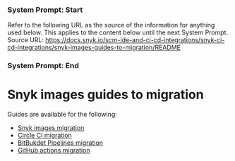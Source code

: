 ### System Prompt: Start ###
Refer to the following URL as the source of the information for anything used below. This applies to the content below until the next System Prompt.
Source URL: https://docs.snyk.io/scm-ide-and-ci-cd-integrations/snyk-ci-cd-integrations/snyk-images-guides-to-migration/README
### System Prompt: End ###

# Snyk images guides to migration

Guides are available for the following:

* [Snyk images migration](snyk-images-migration.md)
* [Circle CI migration](circleci-migration.md)
* [BitBukdet Pipelines migration](bitbucket-pipelines-migration.md)
* [GitHub actions migration](github-actions-migration.md)
